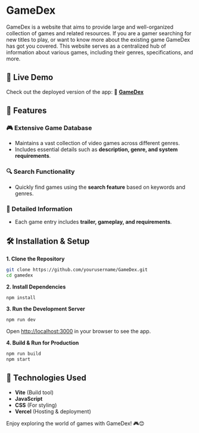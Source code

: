 # GameDex
GameDex is a website that aims to provide large and well-organized collection of games and related resources. If you are a gamer searching for new titles to play, or want to know more about the existing game GameDex has got you covered. This website serves as a centralized hub of information about various games, including their genres, specifications, and more.

## 🚀 Live Demo
Check out the deployed version of the app: 🔗 **[GameDex](#)**

## 📌 Features

### 🎮 Extensive Game Database
* Maintains a vast collection of video games across different genres.
* Includes essential details such as **description, genre, and system requirements**.

### 🔍 Search Functionality
* Quickly find games using the **search feature** based on keywords and genres.

### 📄 Detailed Information
* Each game entry includes **trailer, gameplay, and requirements**.

## 🛠️ Installation & Setup

**1. Clone the Repository**
```bash
git clone https://github.com/yourusername/GameDex.git
cd gamedex
```

**2. Install Dependencies**
```bash
npm install
```

**3. Run the Development Server**
```bash
npm run dev
```
Open [http://localhost:3000](http://localhost:4000) in your browser to see the app.

**4. Build & Run for Production**
```bash
npm run build
npm start
```

## 🎯 Technologies Used
* **Vite** (Build tool)
* **JavaScript**
* **CSS** (For styling)
* **Vercel** (Hosting & deployment)

Enjoy exploring the world of games with GameDex! 🎮😊

